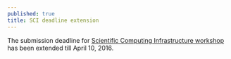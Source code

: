 ```yaml
---
published: true
title: SCI deadline extension
---
```



The submission deadline for <a href="/activities/aci-16/">Scientific Computing Infrastructure workshop </a>has been extended till April 10, 2016.
